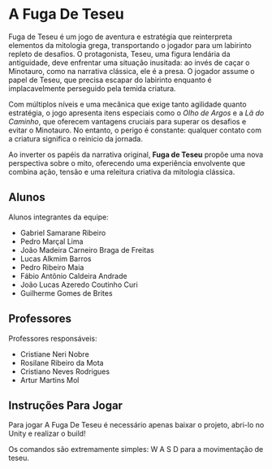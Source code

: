 # A Fuga De Teseu

Fuga de Teseu é um jogo de aventura e estratégia que reinterpreta elementos da mitologia grega, transportando o jogador para um labirinto repleto de desafios. O protagonista, Teseu, uma figura lendária da antiguidade, deve enfrentar uma situação inusitada: ao invés de caçar o Minotauro, como na narrativa clássica, ele é a presa. O jogador assume o papel de Teseu, que precisa escapar do labirinto enquanto é implacavelmente perseguido pela temida criatura.

Com múltiplos níveis e uma mecânica que exige tanto agilidade quanto estratégia, o jogo apresenta itens especiais como o *Olho de Argos* e a *Lã do Caminho*, que oferecem vantagens cruciais para superar os desafios e evitar o Minotauro. No entanto, o perigo é constante: qualquer contato com a criatura significa o reinício da jornada.

Ao inverter os papéis da narrativa original, **Fuga de Teseu** propõe uma nova perspectiva sobre o mito, oferecendo uma experiência envolvente que combina ação, tensão e uma releitura criativa da mitologia clássica.

## Alunos

Alunos integrantes da equipe:
- Gabriel Samarane Ribeiro
- Pedro Marçal Lima
- João Madeira Carneiro Braga de Freitas
- Lucas Alkmim Barros 
- Pedro Ribeiro Maia
- Fábio Antônio Caldeira Andrade
- João Lucas Azeredo Coutinho Curi
- Guilherme Gomes de Brites

## Professores

Professores responsáveis:
 - Cristiane Neri Nobre
 - Rosilane Ribeiro da Mota
 - Cristiano Neves Rodrigues
 - Artur Martins Mol

   
## Instruções Para Jogar

Para jogar A Fuga De Teseu é necessário apenas baixar o projeto, abri-lo no Unity e realizar o build!

Os comandos são extremamente simples: W A S D para a movimentação de teseu.



